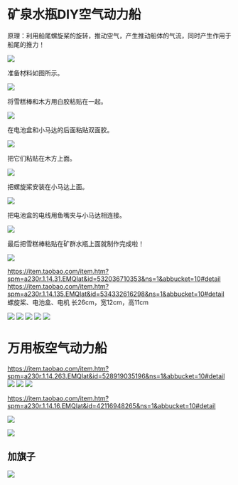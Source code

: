 # 矿泉水瓶DIY空气动力船


原理：利用船尾螺旋桨的旋转，推动空气，产生推动船体的气流，同时产生作用于船尾的推力！

![](001.jpg)

准备材料如图所示。

![](002.jpg)

将雪糕棒和木方用白胶粘贴在一起。

![](003.jpg)

在电池盒和小马达的后面粘贴双面胶。

![](004.jpg)

把它们粘贴在木方上面。

![](005.jpg)

把螺旋桨安装在小马达上面。

![](006.jpg)

把电池盒的电线用鱼嘴夹与小马达相连接。

![](007.jpg)

最后把雪糕棒粘贴在矿群水瓶上面就制作完成啦！

![](008.jpg)


<https://item.taobao.com/item.htm?spm=a230r.1.14.31.EMQIat&id=532036710353&ns=1&abbucket=10#detail>
<https://item.taobao.com/item.htm?spm=a230r.1.14.135.EMQIat&id=534332616298&ns=1&abbucket=10#detail>
螺旋桨、电池盒、电机
长26cm，宽12cm，高11cm

![](011.jpg)
![](012.jpg)
![](013.jpg)
![](014.jpg)
![](015.jpg)

# 万用板空气动力船
<https://item.taobao.com/item.htm?spm=a230r.1.14.263.EMQIat&id=528919035196&ns=1&abbucket=10#detail>
![](021.jpg)
![](022.jpg)
![](023.jpg)

<https://item.taobao.com/item.htm?spm=a230r.1.14.16.EMQIat&id=42116948265&ns=1&abbucket=10#detail>

![](031.jpg)

![](032.jpg)

## 加旗子
![](041.jpg)


